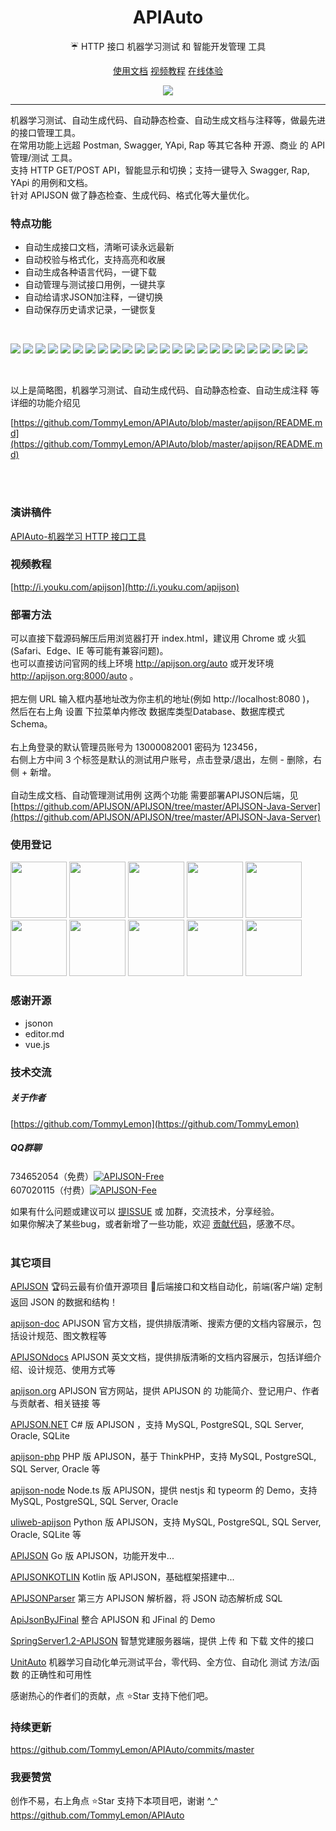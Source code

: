 <h1 align="center" style="text-align:center;">
  APIAuto
</h1>
 
<p align="center">☔ HTTP 接口 机器学习测试 和 智能开发管理 工具</p>

<p align="center" >
  <a href="https://github.com/TommyLemon/APIAuto#%E9%83%A8%E7%BD%B2%E6%96%B9%E6%B3%95">使用文档</a>
  <a href="http://i.youku.com/apijson">视频教程</a>
  <a href="http://apijson.org/auto">在线体验</a>
</p>

<p align="center" >
  <img src="https://raw.githubusercontent.com/TommyLemon/APIAuto/master/logo.png" />
</p>

---

机器学习测试、自动生成代码、自动静态检查、自动生成文档与注释等，做最先进的接口管理工具。<br />
在常用功能上远超 Postman, Swagger, YApi, Rap 等其它各种 开源、商业 的 API 管理/测试 工具。<br />
支持 HTTP GET/POST API，智能显示和切换；支持一键导入 Swagger, Rap, YApi 的用例和文档。<br />
针对 APIJSON 做了静态检查、生成代码、格式化等大量优化。

### 特点功能

* 自动生成接口文档，清晰可读永远最新
* 自动校验与格式化，支持高亮和收展
* 自动生成各种语言代码，一键下载
* 自动管理与测试接口用例，一键共享
* 自动给请求JSON加注释，一键切换
* 自动保存历史请求记录，一键恢复

<br />

![](https://raw.githubusercontent.com/TommyLemon/StaticResources/master/APIAuto/Share/scenes/scenes.001.jpeg) 
![](https://raw.githubusercontent.com/TommyLemon/StaticResources/master/APIAuto/Share/scenes/scenes.002.jpeg) 
![](https://raw.githubusercontent.com/TommyLemon/StaticResources/master/APIAuto/Share/scenes/scenes.003.jpeg) 
![](https://raw.githubusercontent.com/TommyLemon/StaticResources/master/APIAuto/Share/scenes/scenes.004.jpeg) 
![](https://raw.githubusercontent.com/TommyLemon/StaticResources/master/APIAuto/Share/scenes/scenes.005.jpeg) 
![](https://raw.githubusercontent.com/TommyLemon/StaticResources/master/APIAuto/Share/scenes/scenes.006.jpeg) 
![](https://raw.githubusercontent.com/TommyLemon/StaticResources/master/APIAuto/Share/scenes/scenes.007.jpeg) 
![](https://raw.githubusercontent.com/TommyLemon/StaticResources/master/APIAuto/Share/scenes/scenes.008.jpeg) 
![](https://raw.githubusercontent.com/TommyLemon/StaticResources/master/APIAuto/Share/scenes/scenes.009.jpeg) 
![](https://raw.githubusercontent.com/TommyLemon/StaticResources/master/APIAuto/Share/scenes/scenes.010.jpeg) 
![](https://raw.githubusercontent.com/TommyLemon/StaticResources/master/APIAuto/Share/scenes/scenes.011.jpeg) 
![](https://raw.githubusercontent.com/TommyLemon/StaticResources/master/APIAuto/Share/scenes/scenes.012.jpeg) 
![](https://raw.githubusercontent.com/TommyLemon/StaticResources/master/APIAuto/Share/scenes/scenes.013.jpeg) 
![](https://raw.githubusercontent.com/TommyLemon/StaticResources/master/APIAuto/Share/scenes/scenes.014.jpeg) 
![](https://raw.githubusercontent.com/TommyLemon/StaticResources/master/APIAuto/Share/scenes/scenes.015.jpeg) 
![](https://raw.githubusercontent.com/TommyLemon/StaticResources/master/APIAuto/Share/scenes/scenes.016.jpeg) 
![](https://raw.githubusercontent.com/TommyLemon/StaticResources/master/APIAuto/Share/scenes/scenes.017.jpeg) 
![](https://raw.githubusercontent.com/TommyLemon/StaticResources/master/APIAuto/Share/scenes/scenes.018.jpeg) 
![](https://raw.githubusercontent.com/TommyLemon/StaticResources/master/APIAuto/Share/scenes/scenes.019.jpeg) 
![](https://raw.githubusercontent.com/TommyLemon/StaticResources/master/APIAuto/Share/scenes/scenes.020.jpeg)
![](https://raw.githubusercontent.com/TommyLemon/StaticResources/master/APIAuto/Share/scenes/scenes.021.jpeg) 
![](https://raw.githubusercontent.com/TommyLemon/StaticResources/master/APIAuto/Share/scenes/scenes.022.jpeg) 
![](https://raw.githubusercontent.com/TommyLemon/StaticResources/master/APIAuto/Share/scenes/scenes.023.jpeg) 
![](https://raw.githubusercontent.com/TommyLemon/StaticResources/master/APIAuto/Share/scenes/scenes.024.jpeg) 



<br />

以上是简略图，机器学习测试、自动生成代码、自动静态检查、自动生成注释 等详细的功能介绍见 <br />

[https://github.com/TommyLemon/APIAuto/blob/master/apijson/README.md](https://github.com/TommyLemon/APIAuto/blob/master/apijson/README.md)

<br />
<br />

### 演讲稿件

[APIAuto-机器学习 HTTP 接口工具](https://github.com/TommyLemon/StaticResources/tree/master/APIAuto/Share)

### 视频教程

[http://i.youku.com/apijson](http://i.youku.com/apijson)


### 部署方法

可以直接下载源码解压后用浏览器打开 index.html，建议用 Chrome 或 火狐 (Safari、Edge、IE 等可能有兼容问题)。<br />
也可以直接访问官网的线上环境 http://apijson.org/auto 或开发环境 http://apijson.org:8000/auto 。<br />
<br />
把左侧 URL 输入框内基地址改为你主机的地址(例如 http://localhost:8080 )，<br />
然后在右上角 设置 下拉菜单内修改 数据库类型Database、数据库模式Schema。<br />
<br />
右上角登录的默认管理员账号为 13000082001 密码为 123456，<br />
右侧上方中间 3 个标签是默认的测试用户账号，点击登录/退出，左侧 - 删除，右侧 + 新增。<br />
<br />
自动生成文档、自动管理测试用例 这两个功能 需要部署APIJSON后端，见 <br /> 
[https://github.com/APIJSON/APIJSON/tree/master/APIJSON-Java-Server](https://github.com/APIJSON/APIJSON/tree/master/APIJSON-Java-Server) 

### 使用登记
<div style="float:left">
  <a href="http://www.transsion.com"><img src="http://apijson.org:8000/images/www.transsion.com.jpeg" height="90"></a>
  <a href="http://shebaochina.com"><img src="http://shebaochina.com/static/cn/img/index/logo.png" height="90"></a>
  <a href="http://www.xmfish.com"><img src="http://www.xmfish.com/images/chanel/www/f_logo.gif" height="90"></a>
  <a href="http://www.xxwolo.com"><img src="http://img.qichacha.com/Product/a917fcca-fbb1-44a2-a079-56985ebf8f9c.jpg" height="90"></a>
  <a href="http://t-think.com"><img src="http://t-think.com/img/logo-1.png" height="90"></a>
  <a href="http://www.8soo.com"><img src="http://ww1.sinaimg.cn/large/756dd729gw1f9n5ckuq6vj208902it8v.jpg" height="90"></a>
  <a href="http://hh.com"><img src="https://www.9800.com/img/logo.png?v=19032201" height="90"></a>
  <a href="http://www.aipaipai-inc.com"><img src="http://www.aipaipai-inc.com/uploadfile/upload/2019042913403029.png" height="90"></a>
  <a href="https://www.shulian8.com"><img src="https://bookstore-prod.oss-cn-hangzhou.aliyuncs.com/%E5%90%8E%E5%8F%B0%E9%A1%B5%E9%9D%A2_03.png" height="90"></a>
  <a href="http://www.hec-bang.com"><img src="http://www.hec-bang.com/assets/images/logo-200x50.png" height="90"></a>
<br />

### 感谢开源
* jsonon
* editor.md
* vue.js


### 技术交流
##### 关于作者
[https://github.com/TommyLemon](https://github.com/TommyLemon)<br />

##### QQ群聊
734652054（免费）<a target="_blank" style="bottom:2px;padding-top:4px" href="https://qm.qq.com/cgi-bin/qm/qr?k=rJLwYzITdoQBfiGUOjMrM3eJDyks1tJP&jump_from=webapi"><img border="0" src="http://pub.idqqimg.com/wpa/images/group.png" alt="APIJSON-Free" title="APIJSON技术讨论群" style="bottom:2px;margin-top:4px" /></a>    
607020115（付费）<a target="_blank" style="bottom:2px;padding-top:4px" href="https://qm.qq.com/cgi-bin/qm/qr?k=1wnUodOM6ngXnl0rubf06DuAUbOX-u44&jump_from=webapi"><img border="0" src="http://pub.idqqimg.com/wpa/images/group.png" alt="APIJSON-Fee" title="APIJSON付费解决群"  style="bottom:2px;margin-top:4px" /></a>    

如果有什么问题或建议可以 [提ISSUE](https://github.com/TommyLemon/APIAuto/issues) 或 加群，交流技术，分享经验。<br >
如果你解决了某些bug，或者新增了一些功能，欢迎 [贡献代码](https://github.com/TommyLemon/APIAuto/pulls)，感激不尽。
<br />
<br />



### 其它项目
[APIJSON](https://github.com/APIJSON/APIJSON) 🏆码云最有价值开源项目 🚀后端接口和文档自动化，前端(客户端) 定制返回 JSON 的数据和结构！

[apijson-doc](https://github.com/vincentCheng/apijson-doc) APIJSON 官方文档，提供排版清晰、搜索方便的文档内容展示，包括设计规范、图文教程等

[APIJSONdocs](https://github.com/ruoranw/APIJSONdocs) APIJSON 英文文档，提供排版清晰的文档内容展示，包括详细介绍、设计规范、使用方式等

[apijson.org](https://github.com/APIJSON/apijson.org) APIJSON 官方网站，提供 APIJSON 的 功能简介、登记用户、作者与贡献者、相关链接 等

[APIJSON.NET](https://github.com/liaozb/APIJSON.NET) C# 版 APIJSON ，支持 MySQL, PostgreSQL, SQL Server, Oracle, SQLite

[apijson-php](https://github.com/qq547057827/apijson-php) PHP 版 APIJSON，基于 ThinkPHP，支持 MySQL, PostgreSQL, SQL Server, Oracle 等

[apijson-node](https://github.com/kevinaskin/apijson-node) Node.ts 版 APIJSON，提供 nestjs 和 typeorm 的 Demo，支持 MySQL, PostgreSQL, SQL Server, Oracle

[uliweb-apijson](https://github.com/zhangchunlin/uliweb-apijson) Python 版 APIJSON，支持 MySQL, PostgreSQL, SQL Server, Oracle, SQLite 等

[APIJSON](https://github.com/crazytaxi824/APIJSON) Go 版 APIJSON，功能开发中...

[APIJSONKOTLIN](https://github.com/luckyxiaomo/APIJSONKOTLIN) Kotlin 版 APIJSON，基础框架搭建中...

[APIJSONParser](https://github.com/Zerounary/APIJSONParser) 第三方 APIJSON 解析器，将 JSON 动态解析成 SQL

[ApiJsonByJFinal](https://gitee.com/zhiyuexin/ApiJsonByJFinal) 整合 APIJSON 和 JFinal 的 Demo

[SpringServer1.2-APIJSON](https://github.com/Airforce-1/SpringServer1.2-APIJSON) 智慧党建服务器端，提供 上传 和 下载 文件的接口

[UnitAuto](https://github.com/TommyLemon/UnitAuto) 机器学习自动化单元测试平台，零代码、全方位、自动化 测试 方法/函数 的正确性和可用性

感谢热心的作者们的贡献，点 ⭐Star 支持下他们吧。


### 持续更新
https://github.com/TommyLemon/APIAuto/commits/master


### 我要赞赏
创作不易，右上角点 ⭐Star 支持下本项目吧，谢谢 ^_^ <br />
https://github.com/TommyLemon/APIAuto
